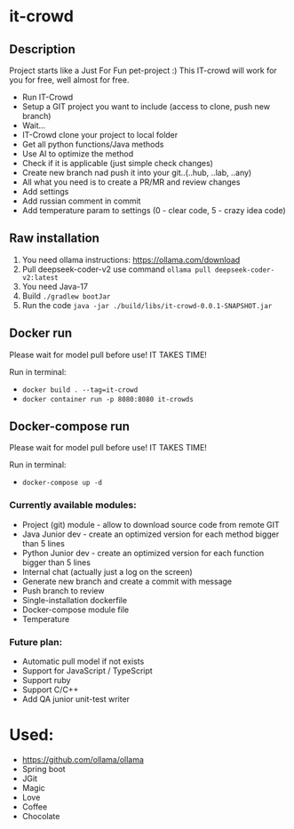 # it-crowd

## Description
Project starts like a Just For Fun pet-project :) This IT-crowd will work for you for free, well almost for free.

* Run IT-Crowd
* Setup a GIT project you want to include (access to clone, push new branch)
* Wait...
* IT-Crowd clone your project to local folder
* Get all python functions/Java methods
* Use AI to optimize the method
* Check if it is applicable (just simple check changes)
* Create new branch nad push it into your git..(..hub, ..lab, ..any)
* All what you need is to create a PR/MR and review changes
* Add settings
* Add russian comment in commit
* Add temperature param to settings (0 - clear code, 5 - crazy idea code)

## Raw installation
1. You need ollama instructions: https://ollama.com/download
2. Pull deepseek-coder-v2 use command `ollama pull deepseek-coder-v2:latest`
3. You need Java-17
4. Build `./gradlew bootJar`
5. Run the code `java -jar ./build/libs/it-crowd-0.0.1-SNAPSHOT.jar`

## Docker run
Please wait for model pull before use! IT TAKES TIME!

Run in terminal:
* `docker build . --tag=it-crowd`
* `docker container run -p 8080:8080 it-crowds`

## Docker-compose run
Please wait for model pull before use! IT TAKES TIME!

Run in terminal:
* `docker-compose up -d`

### Currently available modules:
* Project (git) module - allow to download source code from remote GIT
* Java Junior dev - create an optimized version for each method bigger than 5 lines
* Python Junior dev - create an optimized version for each function bigger than 5 lines
* Internal chat (actually just a log on the screen)
* Generate new branch and create a commit with message
* Push branch to review
* Single-installation dockerfile
* Docker-compose module file
* Temperature

### Future plan:
* Automatic pull model if not exists
* Support for JavaScript / TypeScript
* Support ruby
* Support C/C++
* Add QA junior unit-test writer

# Used:
* https://github.com/ollama/ollama
* Spring boot
* JGit
* Magic
* Love
* Coffee
* Chocolate
